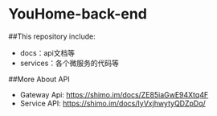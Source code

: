# YouHome-back-end

##This repository include:
* docs：api文档等
* services：各个微服务的代码等

##More About API
* Gateway Api: https://shimo.im/docs/ZE85iaGwE94Xtq4F
* Service API: https://shimo.im/docs/IyVxjhwytyQDZpDq/

